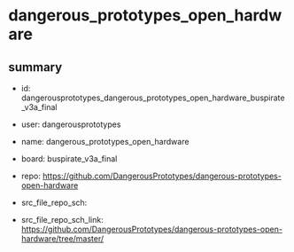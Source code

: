 # dangerous_prototypes_open_hardware
 
## summary 
* id: dangerousprototypes_dangerous_prototypes_open_hardware_buspirate_v3a_final
* user: dangerousprototypes
* name: dangerous_prototypes_open_hardware
* board: buspirate_v3a_final
* repo: https://github.com/DangerousPrototypes/dangerous-prototypes-open-hardware



* src_file_repo_sch: 
* src_file_repo_sch_link: https://github.com/DangerousPrototypes/dangerous-prototypes-open-hardware/tree/master/




